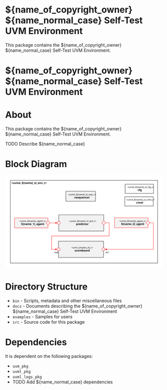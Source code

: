 # ${name_of_copyright_owner} ${name_normal_case} Self-Test UVM Environment
This package contains the ${name_of_copyright_owner} ${name_normal_case} Self-Test UVM Environment.



# ${name_of_copyright_owner} ${name_normal_case} Self-Test UVM Environment


# About
This package contains the ${name_of_copyright_owner} ${name_normal_case} Self-Test UVM Environment.

TODO Describe ${name_normal_case}


# Block Diagram
![alt text](./docs/env_block_diagram.svg "${name_normal_case} Self-Test UVM Environment")

# Directory Structure
* `bin` - Scripts, metadata and other miscellaneous files
* `docs` - Documents describing the ${name_of_copyright_owner} ${name_normal_case} Self-Test UVM Environment
* `examples` - Samples for users
* `src` - Source code for this package


# Dependencies
It is dependent on the following packages:

* `uvm_pkg`
* `uvml_pkg`
* `uvml_logs_pkg`
* TODO Add ${name_normal_case} dependencies
